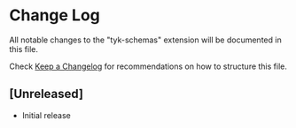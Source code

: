 # Change Log

All notable changes to the "tyk-schemas" extension will be documented in this file.

Check [Keep a Changelog](http://keepachangelog.com/) for recommendations on how to structure this file.

## [Unreleased]

- Initial release